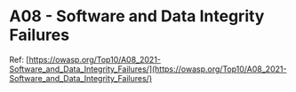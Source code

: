 # A08 - Software and Data Integrity Failures

Ref: [https://owasp.org/Top10/A08_2021-Software_and_Data_Integrity_Failures/](https://owasp.org/Top10/A08_2021-Software_and_Data_Integrity_Failures/)